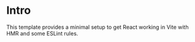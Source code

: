 # Intro

This template provides a minimal setup to get React working in Vite with HMR and some ESLint rules.
